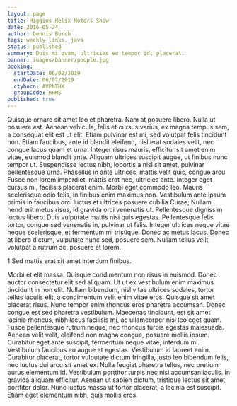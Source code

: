 ```yaml
---
layout: page
title: Higgins Helix Motors Show
date: 2016-05-24
author: Dennis Burch
tags: weekly links, java
status: published
summary: Duis mi quam, ultricies eu tempor id, placerat.
banner: images/banner/people.jpg
booking:
  startDate: 06/02/2019
  endDate: 06/07/2019
  ctyhocn: AVPNTHX
  groupCode: HHMS
published: true
---
```

Quisque ornare sit amet leo et pharetra. Nam at posuere libero. Nulla ut posuere est. Aenean vehicula, felis et cursus varius, ex magna tempus sem, a consequat elit est ut elit. Etiam pulvinar est mi, sed volutpat felis tincidunt non. Etiam faucibus, ante id blandit eleifend, nisl erat sodales velit, nec congue lacus quam et urna. Integer risus mauris, efficitur sit amet enim vitae, euismod blandit ante. Aliquam ultrices suscipit augue, ut finibus nunc tempor ut. Suspendisse lectus nibh, lobortis a nisl sit amet, pulvinar pellentesque urna. Phasellus in ante ultrices, mattis velit quis, congue arcu. Fusce non lorem imperdiet, mattis erat nec, ultricies ante. Integer eget cursus mi, facilisis placerat enim. Morbi eget commodo leo. Mauris scelerisque odio felis, in finibus enim maximus non.
Vestibulum ante ipsum primis in faucibus orci luctus et ultrices posuere cubilia Curae; Nullam hendrerit metus risus, id gravida orci venenatis ut. Pellentesque dignissim luctus libero. Duis vulputate mattis nisi quis egestas. Pellentesque felis tortor, congue sed venenatis in, pulvinar ut felis. Integer ultrices neque vitae neque scelerisque, et fermentum mi tristique. Donec ac metus lacus. Donec at libero dictum, vulputate nunc sed, posuere sem. Nullam tellus velit, volutpat a rutrum ac, posuere et lorem.

1 Sed mattis erat sit amet interdum finibus.

Morbi et elit massa. Quisque condimentum non risus in euismod. Donec auctor consectetur elit sed aliquam. Ut ut ex vestibulum enim maximus tincidunt in non elit. Nullam bibendum, nisl vitae ultrices sodales, tortor tellus iaculis elit, a condimentum velit enim vitae eros. Quisque sit amet placerat risus. Nunc tempor enim rhoncus eros pharetra accumsan. Donec congue est sed pharetra vestibulum. Maecenas tincidunt, est sit amet lacinia rhoncus, nibh lacus facilisis mi, ac ullamcorper nisl leo eget quam.
Fusce pellentesque rutrum neque, nec rhoncus turpis egestas malesuada. Aenean velit velit, eleifend non magna congue, posuere mollis ipsum. Curabitur eget ante suscipit, fermentum neque vitae, interdum mi. Vestibulum faucibus eu augue et egestas. Vestibulum id laoreet enim. Curabitur placerat, tortor vulputate dictum fringilla, justo leo bibendum felis, nec luctus dui arcu sit amet ex. Nulla feugiat pharetra tellus, nec pretium purus elementum id. Vestibulum porttitor turpis nec nisi accumsan iaculis. In gravida aliquam efficitur. Aenean ut sapien dictum, tristique lectus sit amet, porttitor dolor. Nunc luctus massa ut tortor placerat, a lacinia est suscipit. Etiam eget elementum nibh, quis mollis eros.
